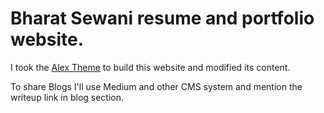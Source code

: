 # Bharat Sewani resume and portfolio website.

I took the [Alex Theme](http://mhbthemes.com/demos/alex/alex/index.html) to build this website and modified its content.

To share Blogs I'll use Medium and other CMS system and mention the writeup link in blog section.
